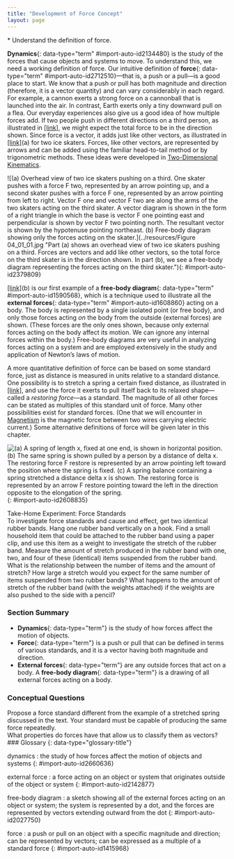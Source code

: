 ```yaml
---
title: "Development of Force Concept"
layout: page
---
```



<div data-type="abstract" markdown="1">
* Understand the definition of force.

</div>

**Dynamics**{: data-type="term" #import-auto-id2134480} is the study of the forces that cause objects and systems to move. To understand this, we need a working definition of force. Our intuitive definition of **force**{: data-type="term" #import-auto-id2712510}—that is, a push or a pull—is a good place to start. We know that a push or pull has both magnitude and direction (therefore, it is a vector quantity) and can vary considerably in each regard. For example, a cannon exerts a strong force on a cannonball that is launched into the air. In contrast, Earth exerts only a tiny downward pull on a flea. Our everyday experiences also give us a good idea of how multiple forces add. If two people push in different directions on a third person, as illustrated in [\[link\]](#import-auto-id2379809), we might expect the total force to be in the direction shown. Since force is a vector, it adds just like other vectors, as illustrated in [\[link\]](#import-auto-id2379809)(a) for two ice skaters. Forces, like other vectors, are represented by arrows and can be added using the familiar head-to-tail method or by trigonometric methods. These ideas were developed in [Two-Dimensional Kinematics](/m42126).

![(a) Overhead view of two ice skaters pushing on a third. One skater pushes with a force F two, represented by an arrow pointing up, and a second skater pushes with a force F one, represented by an arrow pointing from left to right. Vector F one and vector F two are along the arms of the two skaters acting on the third skater. A vector diagram is shown in the form of a right triangle in which the base is vector F one pointing east and perpendicular is shown by vector F two pointing north. The resultant vector is shown by the hypotenuse pointing northeast. (b) Free-body diagram showing only the forces acting on the skater.](../resources/Figure 04_01_01.jpg "Part (a) shows an overhead view of two ice skaters pushing on a third. Forces are vectors and add like other vectors, so the total force on the third skater is in the direction shown. In part (b), we see a free-body diagram representing the forces acting on the third skater."){: #import-auto-id2379809}

[\[link\]](#import-auto-id2379809)(b) is our first example of a **free-body diagram**{: data-type="term" #import-auto-id1590568}, which is a technique used to illustrate all the **external forces**{: data-type="term" #import-auto-id1608860} acting on a body. The body is represented by a single isolated point (or free body), and only those forces acting *on* the body from the outside (external forces) are shown. (These forces are the only ones shown, because only external forces acting on the body affect its motion. We can ignore any internal forces within the body.) Free-body diagrams are very useful in analyzing forces acting on a system and are employed extensively in the study and application of Newton’s laws of motion.

A more quantitative definition of force can be based on some standard force, just as distance is measured in units relative to a standard distance. One possibility is to stretch a spring a certain fixed distance, as illustrated in [\[link\]](#import-auto-id2608835), and use the force it exerts to pull itself back to its relaxed shape—called a *restoring force*—as a standard. The magnitude of all other forces can be stated as multiples of this standard unit of force. Many other possibilities exist for standard forces. (One that we will encounter in [Magnetism](/m42365) is the magnetic force between two wires carrying electric current.) Some alternative definitions of force will be given later in this chapter.

![(a) A spring of length x, fixed at one end, is shown in horizontal position. (b) The same spring is shown pulled by a person by a distance of delta x. The restoring force F restore is represented by an arrow pointing left toward the position where the spring is fixed. (c) A spring balance containing a spring stretched a distance delta x is shown. The restoring force is represented by an arrow F restore pointing toward the left in the direction opposite to the elongation of the spring.](../resources/Figure_04_01_02.jpg "The force exerted by a stretched spring can be used as a standard unit of force. (a) This spring has a length x size 12{x} {} when undistorted. (b) When stretched a distance &#x394;x size 12{Dx} {}, the spring exerts a restoring force, Frestore size 12{F rSub { size 8{&quot;restore&quot;} } } {}, which is reproducible. (c) A spring scale is one device that uses a spring to measure force. The force Frestore size 12{F rSub { size 8{&quot;restore&quot;} } } {} is exerted on whatever is attached to the hook. Here Frestore size 12{F rSub { size 8{&quot;restore&quot;} } } {} has a magnitude of 6 units in the force standard being employed."){: #import-auto-id2608835}

<div data-type="note" data-has-label="true" data-label="" markdown="1">
<div data-type="title">
Take-Home Experiment: Force Standards
</div>
To investigate force standards and cause and effect, get two identical rubber bands. Hang one rubber band vertically on a hook. Find a small household item that could be attached to the rubber band using a paper clip, and use this item as a weight to investigate the stretch of the rubber band. Measure the amount of stretch produced in the rubber band with one, two, and four of these (identical) items suspended from the rubber band. What is the relationship between the number of items and the amount of stretch? How large a stretch would you expect for the same number of items suspended from two rubber bands? What happens to the amount of stretch of the rubber band (with the weights attached) if the weights are also pushed to the side with a pencil?

</div>

### Section Summary

* **Dynamics**{: data-type="term"} is the study of how forces affect the motion of objects.
* **Force**{: data-type="term"} is a push or pull that can be defined in terms of various standards, and it is a vector having both magnitude and direction.
* **External forces**{: data-type="term"} are any outside forces that act on a body. A **free-body diagram**{: data-type="term"} is a drawing of all external forces acting on a body.

### Conceptual Questions

<div data-type="exercise" data-element-type="conceptual-questions">
<div data-type="problem" markdown="1">
Propose a force standard different from the example of a stretched spring discussed in the text. Your standard must be capable of producing the same force repeatedly.

</div>
</div>

<div data-type="exercise" data-element-type="conceptual-questions">
<div data-type="problem" markdown="1">
What properties do forces have that allow us to classify them as vectors?

</div>
</div>

<div data-type="glossary" markdown="1">
### Glossary
{: data-type="glossary-title"}

dynamics
: the study of how forces affect the motion of objects and systems
{: #import-auto-id2660636}

external force
: a force acting on an object or system that originates outside of the object or system
{: #import-auto-id2142877}

free-body diagram
: a sketch showing all of the external forces acting on an object or system; the system is represented by a dot, and the forces are represented by vectors extending outward from the dot
{: #import-auto-id2027750}

force
: a push or pull on an object with a specific magnitude and direction; can be represented by vectors; can be expressed as a multiple of a standard force
{: #import-auto-id1415968}

</div>

